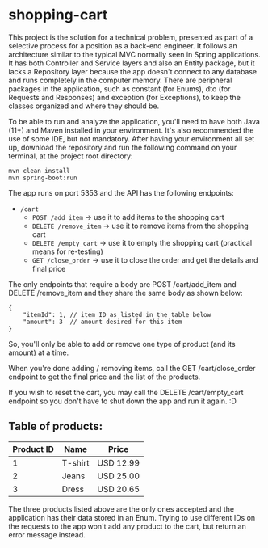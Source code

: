 # shopping-cart

This project is the solution for a technical problem, presented as part of a selective process for a position as a back-end engineer. It follows an architecture similar to the typical MVC normally seen in Spring applications. It has both Controller and Service layers and also an Entity package, but it lacks a Repository layer because the app doesn't connect to any database and runs completely in the computer memory. There are peripheral packages in the application, such as constant (for Enums), dto (for Requests and Responses) and exception (for Exceptions), to keep the classes organized and where they should be.  

To be able to run and analyze the application, you'll need to have both Java (11+) and Maven installed in your environment. It's also recommended the use of some IDE, but not mandatory. After having your environment all set up, download the repository and run the following command on your terminal, at the project root directory:

```
mvn clean install
mvn spring-boot:run
```

The app runs on port 5353 and the API has the following endpoints:

* `/cart`
  * `POST /add_item` -> use it to add items to the shopping cart
  * `DELETE /remove_item` -> use it to remove items from the shopping cart
  * `DELETE /empty_cart` -> use it to empty the shopping cart (practical means for re-testing)
  * `GET /close_order` -> use it to close the order and get the details and final price

The only endpoints that require a body are POST /cart/add_item and DELETE /remove_item and they share the same body as shown below:
```
{
    "itemId": 1, // item ID as listed in the table below
    "amount": 3  // amount desired for this item
}
```

So, you'll only be able to add or remove one type of product (and its amount) at a time.

When you're done adding / removing items, call the GET /cart/close_order endpoint to get the final price and the list of the products.

If you wish to reset the cart, you may call the DELETE /cart/empty_cart endpoint so you don't have to shut down the app and run it again. :D

## Table of products:

| Product ID | Name    | Price     |
|------------|---------|-----------|
| 1          | T-shirt | USD 12.99 |
| 2          | Jeans   | USD 25.00 |
| 3          | Dress   | USD 20.65 |

The three products listed above are the only ones accepted and the application has their data stored in an Enum. Trying to use different IDs on the requests to the app won't add any product to the cart, but return an error message instead.